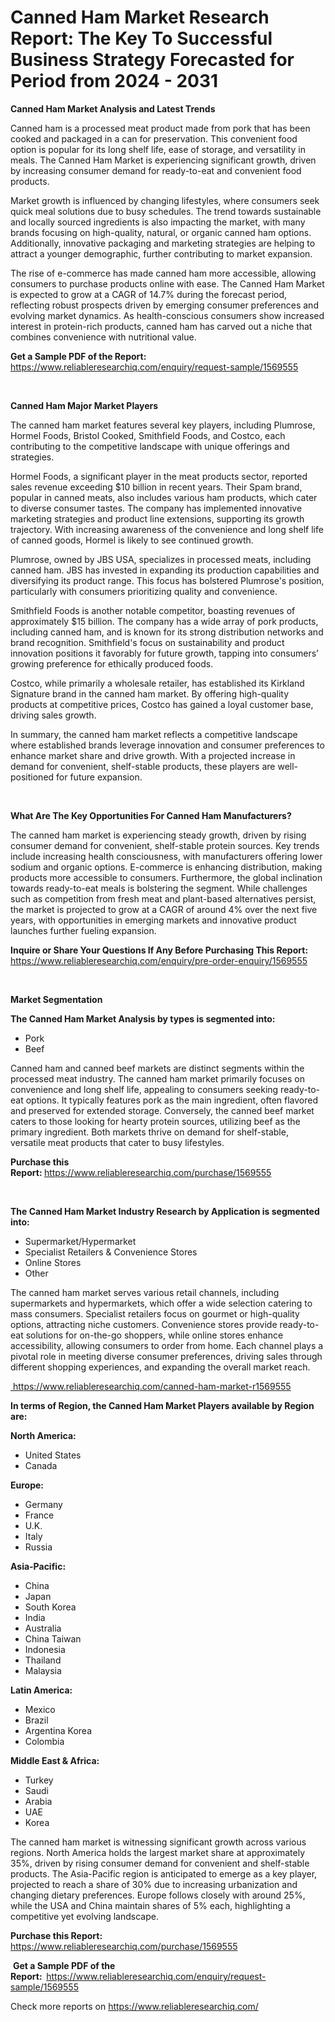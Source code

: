 <p><h1>Canned Ham Market Research Report: The Key To Successful Business Strategy Forecasted for Period from 2024 - 2031</h1></p><p><strong>Canned Ham Market Analysis and Latest Trends</strong></p>
<p><p>Canned ham is a processed meat product made from pork that has been cooked and packaged in a can for preservation. This convenient food option is popular for its long shelf life, ease of storage, and versatility in meals. The Canned Ham Market is experiencing significant growth, driven by increasing consumer demand for ready-to-eat and convenient food products. </p><p>Market growth is influenced by changing lifestyles, where consumers seek quick meal solutions due to busy schedules. The trend towards sustainable and locally sourced ingredients is also impacting the market, with many brands focusing on high-quality, natural, or organic canned ham options. Additionally, innovative packaging and marketing strategies are helping to attract a younger demographic, further contributing to market expansion.</p><p>The rise of e-commerce has made canned ham more accessible, allowing consumers to purchase products online with ease. The Canned Ham Market is expected to grow at a CAGR of 14.7% during the forecast period, reflecting robust prospects driven by emerging consumer preferences and evolving market dynamics. As health-conscious consumers show increased interest in protein-rich products, canned ham has carved out a niche that combines convenience with nutritional value.</p></p>
<p><strong>Get a Sample PDF of the Report:&nbsp;</strong> <a href="https://www.reliableresearchiq.com/enquiry/request-sample/1569555?utm_campaign=1842&utm_medium=2&utm_source=Github&utm_content=ia&utm_term=29122024&utm_id=canned-ham">https://www.reliableresearchiq.com/enquiry/request-sample/1569555</a></p>
<p>&nbsp;</p>
<p><strong>Canned Ham Major Market Players</strong></p>
<p><p>The canned ham market features several key players, including Plumrose, Hormel Foods, Bristol Cooked, Smithfield Foods, and Costco, each contributing to the competitive landscape with unique offerings and strategies. </p><p>Hormel Foods, a significant player in the meat products sector, reported sales revenue exceeding $10 billion in recent years. Their Spam brand, popular in canned meats, also includes various ham products, which cater to diverse consumer tastes. The company has implemented innovative marketing strategies and product line extensions, supporting its growth trajectory. With increasing awareness of the convenience and long shelf life of canned goods, Hormel is likely to see continued growth.</p><p>Plumrose, owned by JBS USA, specializes in processed meats, including canned ham. JBS has invested in expanding its production capabilities and diversifying its product range. This focus has bolstered Plumrose's position, particularly with consumers prioritizing quality and convenience. </p><p>Smithfield Foods is another notable competitor, boasting revenues of approximately $15 billion. The company has a wide array of pork products, including canned ham, and is known for its strong distribution networks and brand recognition. Smithfield's focus on sustainability and product innovation positions it favorably for future growth, tapping into consumers’ growing preference for ethically produced foods.</p><p>Costco, while primarily a wholesale retailer, has established its Kirkland Signature brand in the canned ham market. By offering high-quality products at competitive prices, Costco has gained a loyal customer base, driving sales growth.</p><p>In summary, the canned ham market reflects a competitive landscape where established brands leverage innovation and consumer preferences to enhance market share and drive growth. With a projected increase in demand for convenient, shelf-stable products, these players are well-positioned for future expansion.</p></p>
<p>&nbsp;</p>
<p><strong>What Are The Key Opportunities For Canned Ham Manufacturers?</strong></p>
<p><p>The canned ham market is experiencing steady growth, driven by rising consumer demand for convenient, shelf-stable protein sources. Key trends include increasing health consciousness, with manufacturers offering lower sodium and organic options. E-commerce is enhancing distribution, making products more accessible to consumers. Furthermore, the global inclination towards ready-to-eat meals is bolstering the segment. While challenges such as competition from fresh meat and plant-based alternatives persist, the market is projected to grow at a CAGR of around 4% over the next five years, with opportunities in emerging markets and innovative product launches further fueling expansion.</p></p>
<p><strong>Inquire or Share Your Questions If Any Before Purchasing This Report:</strong> <a href="https://www.reliableresearchiq.com/enquiry/pre-order-enquiry/1569555?utm_campaign=1842&utm_medium=2&utm_source=Github&utm_content=ia&utm_term=29122024&utm_id=canned-ham">https://www.reliableresearchiq.com/enquiry/pre-order-enquiry/1569555</a></p>
<p>&nbsp;</p>
<p><strong>Market Segmentation</strong></p>
<p><strong>The Canned Ham Market Analysis by types is segmented into:</strong></p>
<p><ul><li>Pork</li><li>Beef</li></ul></p>
<p><p>Canned ham and canned beef markets are distinct segments within the processed meat industry. The canned ham market primarily focuses on convenience and long shelf life, appealing to consumers seeking ready-to-eat options. It typically features pork as the main ingredient, often flavored and preserved for extended storage. Conversely, the canned beef market caters to those looking for hearty protein sources, utilizing beef as the primary ingredient. Both markets thrive on demand for shelf-stable, versatile meat products that cater to busy lifestyles.</p></p>
<p><strong>Purchase this Report:&nbsp;</strong><a href="https://www.reliableresearchiq.com/purchase/1569555?utm_campaign=1842&utm_medium=2&utm_source=Github&utm_content=ia&utm_term=29122024&utm_id=canned-ham">https://www.reliableresearchiq.com/purchase/1569555</a></p>
<p>&nbsp;</p>
<p><strong>The Canned Ham Market Industry Research by Application is segmented into:</strong></p>
<p><ul><li>Supermarket/Hypermarket</li><li>Specialist Retailers & Convenience Stores</li><li>Online Stores</li><li>Other</li></ul></p>
<p><p>The canned ham market serves various retail channels, including supermarkets and hypermarkets, which offer a wide selection catering to mass consumers. Specialist retailers focus on gourmet or high-quality options, attracting niche customers. Convenience stores provide ready-to-eat solutions for on-the-go shoppers, while online stores enhance accessibility, allowing consumers to order from home. Each channel plays a pivotal role in meeting diverse consumer preferences, driving sales through different shopping experiences, and expanding the overall market reach.</p></p>
<p><a href="https://www.reliableresearchiq.com/canned-ham-market-r1569555?utm_campaign=1842&utm_medium=2&utm_source=Github&utm_content=ia&utm_term=29122024&utm_id=canned-ham">&nbsp;https://www.reliableresearchiq.com/canned-ham-market-r1569555</a></p>
<p><strong>In terms of Region, the Canned Ham Market Players available by Region are:</strong></p>
<p>
    <p> <strong> North America: </strong>
        <ul>
            <li>United States</li>
            <li>Canada</li>
        </ul>
        </p> 
    <p> <strong> Europe: </strong>
        <ul>
            <li>Germany</li>
            <li>France</li>
            <li>U.K.</li>
            <li>Italy</li>
            <li>Russia</li>
        </ul>
        </p> 
    <p> <strong> Asia-Pacific: </strong>
        <ul>
            <li>China</li>
            <li>Japan</li>
            <li>South Korea</li>
            <li>India</li>
            <li>Australia</li>
            <li>China Taiwan</li>
            <li>Indonesia</li>
            <li>Thailand</li>
            <li>Malaysia</li>
        </ul>
        </p> 
    <p> <strong> Latin America: </strong>
        <ul>
            <li>Mexico</li>
            <li>Brazil</li>
            <li>Argentina Korea</li>
            <li>Colombia</li>
        </ul>
        </p> 
    <p> <strong> Middle East & Africa: </strong>
        <ul>
            <li>Turkey</li>
            <li>Saudi</li>
            <li>Arabia</li>
            <li>UAE</li>
            <li>Korea</li>
        </ul>
    </p>
    </p>
<p><p>The canned ham market is witnessing significant growth across various regions. North America holds the largest market share at approximately 35%, driven by rising consumer demand for convenient and shelf-stable products. The Asia-Pacific region is anticipated to emerge as a key player, projected to reach a share of 30% due to increasing urbanization and changing dietary preferences. Europe follows closely with around 25%, while the USA and China maintain shares of 5% each, highlighting a competitive yet evolving landscape.</p></p>
<p><strong>Purchase this Report: </strong><a href="https://www.reliableresearchiq.com/purchase/1569555?utm_campaign=1842&utm_medium=2&utm_source=Github&utm_content=ia&utm_term=29122024&utm_id=canned-ham">https://www.reliableresearchiq.com/purchase/1569555</a></p>
<p>&nbsp;<strong>Get a Sample PDF of the Report:&nbsp;&nbsp;</strong><a href="https://www.reliableresearchiq.com/enquiry/request-sample/1569555?utm_campaign=1842&utm_medium=2&utm_source=Github&utm_content=ia&utm_term=29122024&utm_id=canned-ham">https://www.reliableresearchiq.com/enquiry/request-sample/1569555</a></p>
<p><strong></strong></p>
<p>Check more reports on <a href="https://www.reliableresearchiq.com/?utm_campaign=1842&utm_medium=2&utm_source=Github&utm_content=ia&utm_term=29122024&utm_id=canned-ham">https://www.reliableresearchiq.com/</a></p>